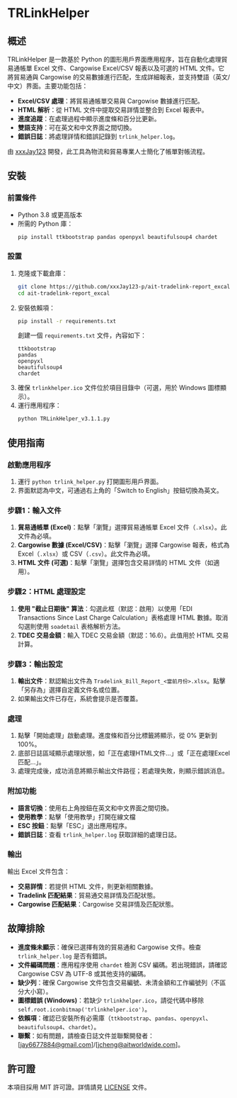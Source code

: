 # TRLinkHelper

## 概述

TRLinkHelper 是一款基於 Python 的圖形用戶界面應用程序，旨在自動化處理貿易通帳單 Excel 文件、Cargowise Excel/CSV 報表以及可選的 HTML 文件。它將貿易通與 Cargowise 的交易數據進行匹配，生成詳細報表，並支持雙語（英文/中文）界面。主要功能包括：

- **Excel/CSV 處理**：將貿易通帳單交易與 Cargowise 數據進行匹配。
- **HTML 解析**：從 HTML 文件中提取交易詳情並整合到 Excel 報表中。
- **進度追蹤**：在處理過程中顯示進度條和百分比更新。
- **雙語支持**：可在英文和中文界面之間切換。
- **錯誤日誌**：將處理詳情和錯誤記錄到 `trlink_helper.log`。

由 [xxxJay123](https://github.com/xxxJay123) 開發，此工具為物流和貿易專業人士簡化了帳單對帳流程。

## 安裝

### 前置條件
- Python 3.8 或更高版本
- 所需的 Python 庫：
  ```bash
  pip install ttkbootstrap pandas openpyxl beautifulsoup4 chardet
  ```

### 設置
1. 克隆或下載倉庫：
   ```bash
   git clone https://github.com/xxxJay123-p/ait-tradelink-report_excal.git
   cd ait-tradelink-report_excal
   ```
2. 安裝依賴項：
   ```bash
   pip install -r requirements.txt
   ```
   創建一個 `requirements.txt` 文件，內容如下：
   ```
   ttkbootstrap
   pandas
   openpyxl
   beautifulsoup4
   chardet
   ```
3. 確保 `trlinkhelper.ico` 文件位於項目目錄中（可選，用於 Windows 圖標顯示）。
4. 運行應用程序：
   ```bash
   python TRLinkHelper_v3.1.1.py
   ```

## 使用指南

### 啟動應用程序
1. 運行 `python trlink_helper.py` 打開圖形用戶界面。
2. 界面默認為中文，可通過右上角的「Switch to English」按鈕切換為英文。

### 步驟1：輸入文件
1. **貿易通帳單 (Excel)**：點擊「瀏覽」選擇貿易通帳單 Excel 文件（`.xlsx`）。此文件為必填。
2. **Cargowise 數據 (Excel/CSV)**：點擊「瀏覽」選擇 Cargowise 報表，格式為 Excel（`.xlsx`）或 CSV（`.csv`）。此文件為必填。
3. **HTML 文件 (可選)**：點擊「瀏覽」選擇包含交易詳情的 HTML 文件（如適用）。

### 步驟2：HTML 處理設定
1. **使用 "截止日期後" 算法**：勾選此框（默認：啟用）以使用「EDI Transactions Since Last Charge Calculation」表格處理 HTML 數據。取消勾選則使用 `soadetail` 表格解析方法。
2. **TDEC 交易金額**：輸入 TDEC 交易金額（默認：16.6）。此值用於 HTML 交易計算。

### 步驟3：輸出設定
1. **輸出文件**：默認輸出文件為 `Tradelink_Bill_Report_<當前月份>.xlsx`。點擊「另存為」選擇自定義文件名或位置。
2. 如果輸出文件已存在，系統會提示是否覆蓋。

### 處理
1. 點擊「開始處理」啟動處理。進度條和百分比標籤將顯示，從 0% 更新到 100%。
2. 底部日誌區域顯示處理狀態，如「正在處理HTML文件...」或「正在處理Excel匹配...」。
3. 處理完成後，成功消息將顯示輸出文件路徑；若處理失敗，則顯示錯誤消息。

### 附加功能
- **語言切換**：使用右上角按鈕在英文和中文界面之間切換。
- **使用教學**：點擊「使用教學」打開在線文檔
- **ESC 按鈕**：點擊「ESC」退出應用程序。
- **錯誤日誌**：查看 `trlink_helper.log` 获取詳細的處理日誌。

### 輸出
輸出 Excel 文件包含：
- **交易詳情**：若提供 HTML 文件，則更新相關數據。
- **Tradelink 匹配結果**：貿易通交易詳情及匹配狀態。
- **Cargowise 匹配結果**：Cargowise 交易詳情及匹配狀態。

## 故障排除

- **進度條未顯示**：確保已選擇有效的貿易通和 Cargowise 文件。檢查 `trlink_helper.log` 是否有錯誤。
- **文件編碼問題**：應用程序使用 `chardet` 檢測 CSV 編碼。若出現錯誤，請確認 Cargowise CSV 為 UTF-8 或其他支持的編碼。
- **缺少列**：確保 Cargowise 文件包含交易編號、未清金額和工作編號列（不區分大小寫）。
- **圖標錯誤 (Windows)**：若缺少 `trlinkhelper.ico`，請從代碼中移除 `self.root.iconbitmap('trlinkhelper.ico')`。
- **依賴項**：確認已安裝所有必需庫（`ttkbootstrap`、`pandas`、`openpyxl`、`beautifulsoup4`、`chardet`）。
- **聯繫**：如有問題，請檢查日誌文件並聯繫開發者：[jay6677884@gmail.com]/[jcheng@aitworldwide.com]。

## 許可證

本項目採用 MIT 許可證。詳情請見 [LICENSE](./LICENSE) 文件。
